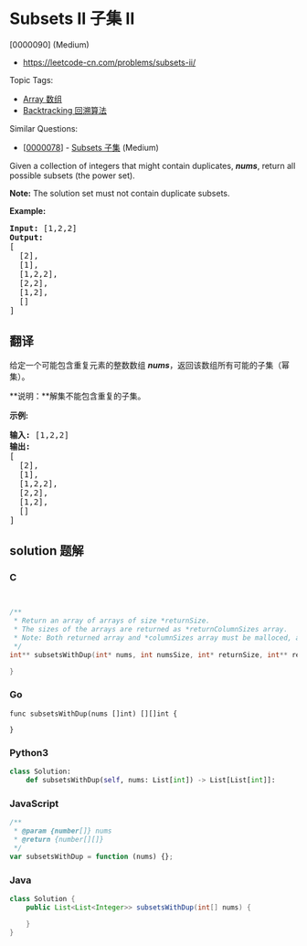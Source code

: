 # Subsets II 子集 II

[0000090] (Medium)

- https://leetcode-cn.com/problems/subsets-ii/

Topic Tags:

- [Array 数组](https://leetcode-cn.com/tag/array/)
- [Backtracking 回溯算法](https://leetcode-cn.com/tag/backtracking/)

Similar Questions:

- [[0000078](https://leetcode-cn.com/problems/subsets/)] - [Subsets 子集](./0000078.subsets.md) (Medium)

Given a collection of integers that might contain duplicates, **_nums_**, return all possible subsets (the power set).

**Note:** The solution set must not contain duplicate subsets.

**Example:**

<pre><strong>Input:</strong> [1,2,2]
<strong>Output:</strong>
[
  [2],
  [1],
  [1,2,2],
  [2,2],
  [1,2],
  []
]
</pre>

## 翻译

给定一个可能包含重复元素的整数数组 _**nums**_，返回该数组所有可能的子集（幂集）。

**说明：**解集不能包含重复的子集。

**示例:**

<pre><strong>输入:</strong> [1,2,2]
<strong>输出:</strong>
[
  [2],
  [1],
  [1,2,2],
  [2,2],
  [1,2],
  []
]</pre>

## solution 题解

### C

```c


/**
 * Return an array of arrays of size *returnSize.
 * The sizes of the arrays are returned as *returnColumnSizes array.
 * Note: Both returned array and *columnSizes array must be malloced, assume caller calls free().
 */
int** subsetsWithDup(int* nums, int numsSize, int* returnSize, int** returnColumnSizes){

}


```

### Go

```golang
func subsetsWithDup(nums []int) [][]int {

}
```

### Python3

```python
class Solution:
    def subsetsWithDup(self, nums: List[int]) -> List[List[int]]:
```

### JavaScript

```javascript
/**
 * @param {number[]} nums
 * @return {number[][]}
 */
var subsetsWithDup = function (nums) {};
```

### Java

```java
class Solution {
    public List<List<Integer>> subsetsWithDup(int[] nums) {

    }
}
```
